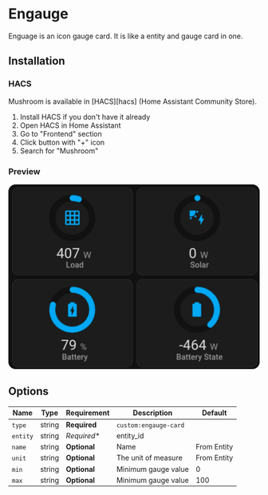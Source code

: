 # Engauge

Enguage is an icon gauge card. It is like a entity and gauge card in one.

## Installation

### HACS

Mushroom is available in [HACS][hacs] (Home Assistant Community Store).

1. Install HACS if you don't have it already
2. Open HACS in Home Assistant
3. Go to "Frontend" section
4. Click button with "+" icon
5. Search for "Mushroom"

### Preview

![preview](images/preview.svg)

## Options

| Name     | Type   | Requirement  | Description           | Default     |
| -------- | ------ | ------------ | --------------------- | ----------- |
| `type`   | string | **Required** | `custom:engauge-card` |             |
| `entity` | string | *Required**  | entity_id             |             |
| `name`   | string | **Optional** | Name                  | From Entity |
| `unit`   | string | **Optional** | The unit of measure   | From Entity |
| `min`    | string | **Optional** | Minimum gauge value   | 0           |
| `max`    | string | **Optional** | Minimum gauge value   | 100         |
